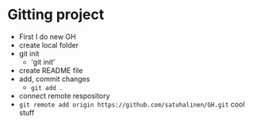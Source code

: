 # Gitting project

- First I do new GH
- create local folder
- git init
  - 'git init'
- create README file
- add, commit changes
  - `git add . `
- connect remote respository
- `git remote add origin https://github.com/satuhalinen/GH.git`
  cool stuff
